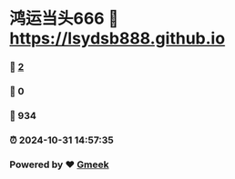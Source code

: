 # 鸿运当头666 :link: https://lsydsb888.github.io 
### :page_facing_up: [2](https://lsydsb888.github.io/tag.html) 
### :speech_balloon: 0 
### :hibiscus: 934 
### :alarm_clock: 2024-10-31 14:57:35 
### Powered by :heart: [Gmeek](https://github.com/Meekdai/Gmeek)
